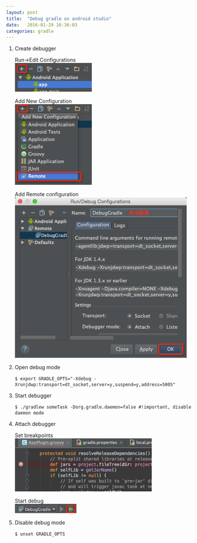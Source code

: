 ```yaml
---
layout: post
title:  "Debug gradle on android studio"
date:   2016-01-29 16:36:03
categories: gradle
---
```


1. Create debugger

    Run->Edit Configurations<br/>
    ![Edit configurations](/images/debug-gradle-1.png)

    Add New Configuration<br/>
    ![Add New Configuration](/images/debug-gradle-2.png)

    Add Remote configuration<br/>
    ![Add Remote configuration](/images/debug-gradle-3.png)

2. Open debug mode
    
    ```
    $ export GRADLE_OPTS="-Xdebug -Xrunjdwp:transport=dt_socket,server=y,suspend=y,address=5005"
    ```

3. Start debugger

    ```
    $ ./gradlew someTask -Dorg.gradle.daemon=false #!important, disable daemon mode
    ```

4. Attach debugger

    Set breakpoints<br/>
    ![Add Remote configuration](/images/debug-gradle-6.png)

    Start debug<br/>
    ![Add Remote configuration](/images/debug-gradle-7.png)

5. Disable debug mode

    ```
    $ unset GRADLE_OPTS
    ```